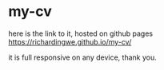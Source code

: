 # my-cv 
here is the link to it, hosted on github pages 
https://richardingwe.github.io/my-cv/

it is full responsive on any device, thank you.
